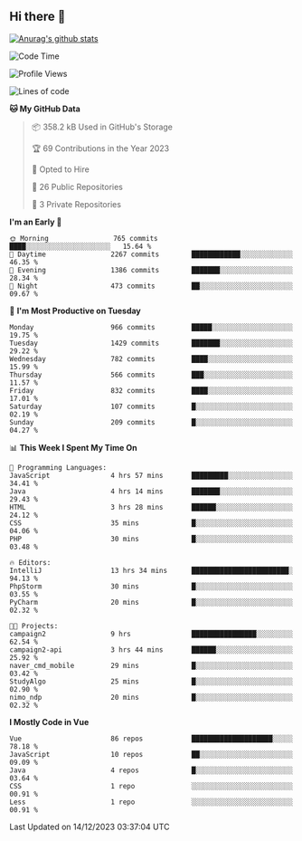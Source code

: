 ## Hi there 👋

[![Anurag's github stats](https://github-readme-stats.vercel.app/api?username=Songwonseok)](https://github.com/anuraghazra/github-readme-stats)



<!--START_SECTION:waka-->
![Code Time](http://img.shields.io/badge/Code%20Time-2%2C610%20hrs%2059%20mins-blue)

![Profile Views](http://img.shields.io/badge/Profile%20Views-0-blue)

![Lines of code](https://img.shields.io/badge/From%20Hello%20World%20I%27ve%20Written-34.8%20million%20lines%20of%20code-blue)

**🐱 My GitHub Data** 

> 📦 358.2 kB Used in GitHub's Storage 
 > 
> 🏆 69 Contributions in the Year 2023
 > 
> 💼 Opted to Hire
 > 
> 📜 26 Public Repositories 
 > 
> 🔑 3 Private Repositories 
 > 
**I'm an Early 🐤** 

```text
🌞 Morning                765 commits         ████░░░░░░░░░░░░░░░░░░░░░   15.64 % 
🌆 Daytime                2267 commits        ████████████░░░░░░░░░░░░░   46.35 % 
🌃 Evening                1386 commits        ███████░░░░░░░░░░░░░░░░░░   28.34 % 
🌙 Night                  473 commits         ██░░░░░░░░░░░░░░░░░░░░░░░   09.67 % 
```
📅 **I'm Most Productive on Tuesday** 

```text
Monday                   966 commits         █████░░░░░░░░░░░░░░░░░░░░   19.75 % 
Tuesday                  1429 commits        ███████░░░░░░░░░░░░░░░░░░   29.22 % 
Wednesday                782 commits         ████░░░░░░░░░░░░░░░░░░░░░   15.99 % 
Thursday                 566 commits         ███░░░░░░░░░░░░░░░░░░░░░░   11.57 % 
Friday                   832 commits         ████░░░░░░░░░░░░░░░░░░░░░   17.01 % 
Saturday                 107 commits         █░░░░░░░░░░░░░░░░░░░░░░░░   02.19 % 
Sunday                   209 commits         █░░░░░░░░░░░░░░░░░░░░░░░░   04.27 % 
```


📊 **This Week I Spent My Time On** 

```text
💬 Programming Languages: 
JavaScript               4 hrs 57 mins       █████████░░░░░░░░░░░░░░░░   34.41 % 
Java                     4 hrs 14 mins       ███████░░░░░░░░░░░░░░░░░░   29.43 % 
HTML                     3 hrs 28 mins       ██████░░░░░░░░░░░░░░░░░░░   24.12 % 
CSS                      35 mins             █░░░░░░░░░░░░░░░░░░░░░░░░   04.06 % 
PHP                      30 mins             █░░░░░░░░░░░░░░░░░░░░░░░░   03.48 % 

🔥 Editors: 
IntelliJ                 13 hrs 34 mins      ████████████████████████░   94.13 % 
PhpStorm                 30 mins             █░░░░░░░░░░░░░░░░░░░░░░░░   03.55 % 
PyCharm                  20 mins             █░░░░░░░░░░░░░░░░░░░░░░░░   02.32 % 

🐱‍💻 Projects: 
campaign2                9 hrs               ████████████████░░░░░░░░░   62.54 % 
campaign2-api            3 hrs 44 mins       ██████░░░░░░░░░░░░░░░░░░░   25.92 % 
naver_cmd_mobile         29 mins             █░░░░░░░░░░░░░░░░░░░░░░░░   03.42 % 
StudyAlgo                25 mins             █░░░░░░░░░░░░░░░░░░░░░░░░   02.90 % 
nimo_ndp                 20 mins             █░░░░░░░░░░░░░░░░░░░░░░░░   02.32 % 
```

**I Mostly Code in Vue** 

```text
Vue                      86 repos            ████████████████████░░░░░   78.18 % 
JavaScript               10 repos            ██░░░░░░░░░░░░░░░░░░░░░░░   09.09 % 
Java                     4 repos             █░░░░░░░░░░░░░░░░░░░░░░░░   03.64 % 
CSS                      1 repo              ░░░░░░░░░░░░░░░░░░░░░░░░░   00.91 % 
Less                     1 repo              ░░░░░░░░░░░░░░░░░░░░░░░░░   00.91 % 
```




 Last Updated on 14/12/2023 03:37:04 UTC
<!--END_SECTION:waka-->
